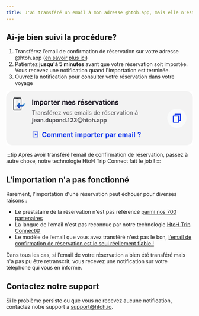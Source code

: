 ```yaml
---
title: J'ai transféré un email à mon adresse @htoh.app, mais elle n'est pas importée
---
```


## Ai-je bien suivi la procédure?

1. Transférez l’email de confirmation de réservation sur votre adresse @htoh.app ([en savoir plus ici](/fr/htoh-trip-connect/how-to-import-booking-via-email))
2. Patientez **jusqu'à 5 minutes** avant que votre réservation soit importée. Vous recevez une notification quand l'importation est terminée.
3. Ouvrez la notification pour consulter votre réservation dans votre voyage

![](./images/import-by-email.png)

:::tip
Après avoir transféré l’email de confirmation de réservation, passez à autre chose, notre technologie HtoH Trip Connect fait le job !
:::

## L'importation n'a pas fonctionné

Rarement, l'importation d'une réservation peut échouer pour diverses raisons :

* Le prestataire de la réservation n'est pas référencé [parmi nos 700 partenaires](/fr/htoh-trip-connect/supported-booking-email-types)
* La langue de l’email n'est pas reconnue par notre technologie [HtoH Trip Connect©](/fr/htoh-trip-connect/what-is-htoh-trip-connect)
* Le modèle de l’email que vous avez transféré n'est pas le bon, [l’email de confirmation de réservation est le seul réellement fiable !](/fr/htoh-trip-connect/which-email-should-be-forwarded)

Dans tous les cas, si l’email de votre réservation a bien été transféré mais n'a pas pu être retranscrit, vous recevez une notification sur votre téléphone qui vous en informe.

## Contactez notre support

Si le problème persiste ou que vous ne recevez aucune notification, contactez notre support à [support@htoh.io](mailto:support@htoh.io).